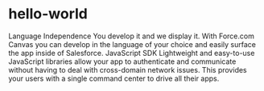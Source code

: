 # hello-world



Language Independence
You develop it and we display it. With Force.com Canvas you can develop in the language of your choice and easily surface the app inside of Salesforce.
JavaScript SDK
Lightweight and easy-to-use JavaScript libraries allow your app to authenticate and communicate without having to deal with cross-domain network issues. This provides your users with a single command center to drive all their apps.
